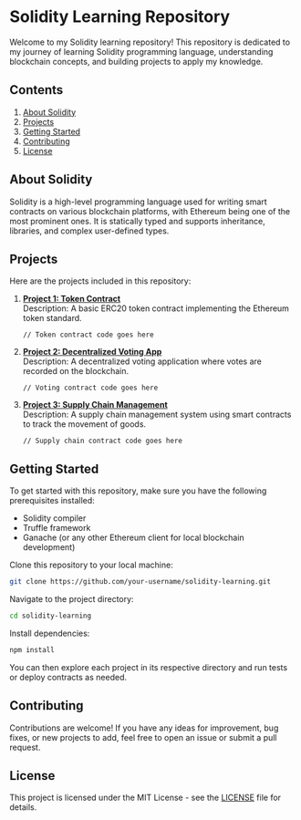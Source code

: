 # Solidity Learning Repository

Welcome to my Solidity learning repository! This repository is dedicated to my journey of learning Solidity programming language, understanding blockchain concepts, and building projects to apply my knowledge.

## Contents

1. [About Solidity](#about-solidity)
2. [Projects](#projects)
3. [Getting Started](#getting-started)
4. [Contributing](#contributing)
5. [License](#license)

## About Solidity

Solidity is a high-level programming language used for writing smart contracts on various blockchain platforms, with Ethereum being one of the most prominent ones. It is statically typed and supports inheritance, libraries, and complex user-defined types.

## Projects

Here are the projects included in this repository:

1. **[Project 1: Token Contract](/projects/token-contract)**  
   Description: A basic ERC20 token contract implementing the Ethereum token standard.
   
   ```solidity
   // Token contract code goes here
   ```
   
2. **[Project 2: Decentralized Voting App](/projects/decentralized-voting)**  
   Description: A decentralized voting application where votes are recorded on the blockchain.
   
   ```solidity
   // Voting contract code goes here
   ```
   
3. **[Project 3: Supply Chain Management](/projects/supply-chain)**  
   Description: A supply chain management system using smart contracts to track the movement of goods.
   
   ```solidity
   // Supply chain contract code goes here
   ```

## Getting Started

To get started with this repository, make sure you have the following prerequisites installed:

- Solidity compiler
- Truffle framework
- Ganache (or any other Ethereum client for local blockchain development)

Clone this repository to your local machine:

```bash
git clone https://github.com/your-username/solidity-learning.git
```

Navigate to the project directory:

```bash
cd solidity-learning
```

Install dependencies:

```bash
npm install
```

You can then explore each project in its respective directory and run tests or deploy contracts as needed.

## Contributing

Contributions are welcome! If you have any ideas for improvement, bug fixes, or new projects to add, feel free to open an issue or submit a pull request.

## License

This project is licensed under the MIT License - see the [LICENSE](LICENSE) file for details.
